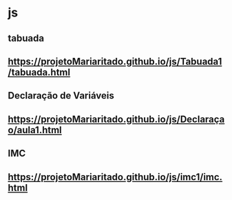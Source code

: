 # js
tabuada 
-------------------------------------------------------------
https://projetoMariaritado.github.io/js/Tabuada1/tabuada.html
-------------------------------------------------------------
 Declaração de Variáveis
 ------------------------------------------------------------
 https://projetoMariaritado.github.io/js/Declaraçao/aula1.html
 ------------------------------------------------------------
 IMC
 ------------------------------------------------------------
  https://projetoMariaritado.github.io/js/imc1/imc.html
------------------------------------------------------------
